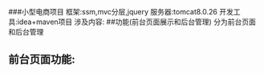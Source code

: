 ###小型电商项目
框架:ssm,mvc分层,jquery
服务器:tomcat8.0.26
开发工具:idea+maven项目
涉及内容:
##功能(前台页面展示和后台管理)
分为前台页面和后台管理<br/>
## 前台页面功能:<br/>


